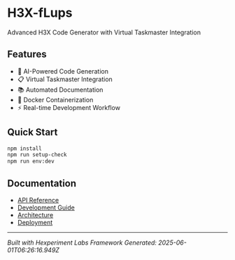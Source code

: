 # H3X-fLups

Advanced H3X Code Generator with Virtual Taskmaster Integration

## Features

- 🤖 AI-Powered Code Generation
- 📋 Virtual Taskmaster Integration  
- 📚 Automated Documentation
- 🐳 Docker Containerization
- ⚡ Real-time Development Workflow

## Quick Start

```bash
npm install
npm run setup-check
npm run env:dev
```

## Documentation

- [API Reference](docs/API_REFERENCE.md)
- [Development Guide](docs/DEVELOPMENT_GUIDE.md)
- [Architecture](docs/ARCHITECTURE.md)
- [Deployment](docs/DEPLOYMENT.md)

---

*Built with Hexperiment Labs Framework*
*Generated: 2025-06-01T06:26:16.949Z*

